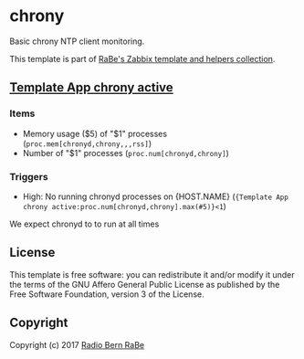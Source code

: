 # chrony

Basic chrony NTP client monitoring.

This template is part of [RaBe's Zabbix template and helpers
collection](https://github.com/radiorabe/rabe-zabbix).

## [Template App chrony active](Template_App_chrony_active.xml)

### Items 
* Memory usage ($5) of "$1" processes (`proc.mem[chronyd,chrony,,,rss]`)
* Number of "$1" processes (`proc.num[chronyd,chrony]`)
### Triggers

* High: No running chronyd processes on {HOST.NAME} (`{Template App chrony active:proc.num[chronyd,chrony].max(#5)}<1`)

We expect chronyd to to run at all times

## License
This template is free software: you can redistribute it and/or modify it under
the terms of the GNU Affero General Public License as published by the Free
Software Foundation, version 3 of the License.

## Copyright
Copyright (c) 2017 [Radio Bern RaBe](http://www.rabe.ch)
